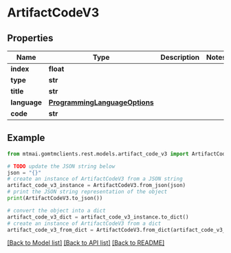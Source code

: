 # ArtifactCodeV3


## Properties

Name | Type | Description | Notes
------------ | ------------- | ------------- | -------------
**index** | **float** |  | 
**type** | **str** |  | 
**title** | **str** |  | 
**language** | [**ProgrammingLanguageOptions**](ProgrammingLanguageOptions.md) |  | 
**code** | **str** |  | 

## Example

```python
from mtmai.gomtmclients.rest.models.artifact_code_v3 import ArtifactCodeV3

# TODO update the JSON string below
json = "{}"
# create an instance of ArtifactCodeV3 from a JSON string
artifact_code_v3_instance = ArtifactCodeV3.from_json(json)
# print the JSON string representation of the object
print(ArtifactCodeV3.to_json())

# convert the object into a dict
artifact_code_v3_dict = artifact_code_v3_instance.to_dict()
# create an instance of ArtifactCodeV3 from a dict
artifact_code_v3_from_dict = ArtifactCodeV3.from_dict(artifact_code_v3_dict)
```
[[Back to Model list]](../README.md#documentation-for-models) [[Back to API list]](../README.md#documentation-for-api-endpoints) [[Back to README]](../README.md)



